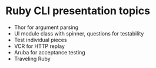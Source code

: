# Ruby CLI presentation topics

- Thor for argument parsing
- UI module class with spinner, questions for testability
- Test individual pieces
- VCR for HTTP replay
- Aruba for acceptance testing
- Traveling Ruby
